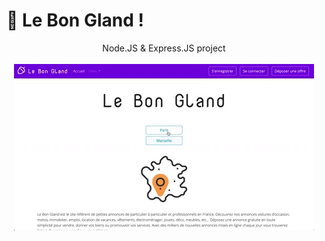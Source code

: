 <h1>🌰 Le Bon Gland !</h1>
<p align="center">
  Node.JS & Express.JS project
  <br><br>
  <img src="/public/img/git/lebongland.gif">
  <br><br>
</p>
